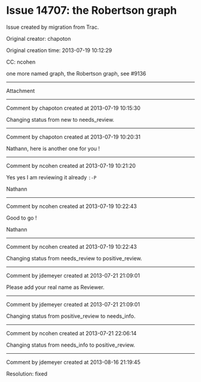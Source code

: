# Issue 14707: the Robertson graph

Issue created by migration from Trac.

Original creator: chapoton

Original creation time: 2013-07-19 10:12:29

CC:  ncohen

one more named graph, the Robertson graph, see #9136


---

Attachment


---

Comment by chapoton created at 2013-07-19 10:15:30

Changing status from new to needs_review.


---

Comment by chapoton created at 2013-07-19 10:20:31

Nathann, here is another one for you !


---

Comment by ncohen created at 2013-07-19 10:21:20

Yes yes I am reviewing it already `:-P`

Nathann


---

Comment by ncohen created at 2013-07-19 10:22:43

Good to go !

Nathann


---

Comment by ncohen created at 2013-07-19 10:22:43

Changing status from needs_review to positive_review.


---

Comment by jdemeyer created at 2013-07-21 21:09:01

Please add your real name as Reviewer.


---

Comment by jdemeyer created at 2013-07-21 21:09:01

Changing status from positive_review to needs_info.


---

Comment by ncohen created at 2013-07-21 22:06:14

Changing status from needs_info to positive_review.


---

Comment by jdemeyer created at 2013-08-16 21:19:45

Resolution: fixed
